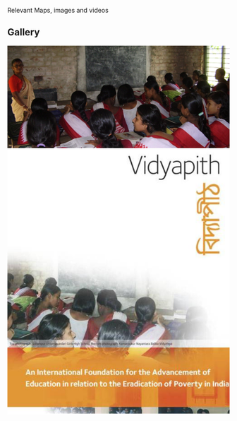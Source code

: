 
Relevant Maps, images and videos
## Gallery
![maps](assets/images/facebook.jpg)
![maps](assets/logo/logo3.png)


